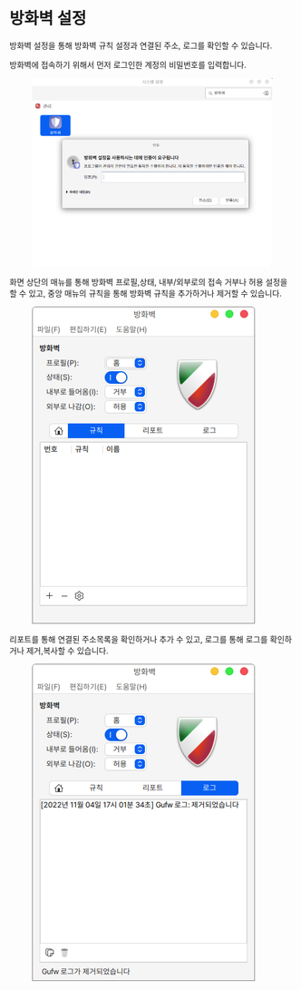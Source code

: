 # 방화벽 설정

방화벽 설정을 통해 방화벽 규칙 설정과 연결된 주소, 로그를 확인할 수 있습니다.&#x20;

방화벽에 접속하기 위해서 먼저 로그인한 계정의 비밀번호를 입력합니다.&#x20;

<figure><img src="../../.gitbook/assets/스크린샷, 2022-10-28 14-43-47.png" alt=""><figcaption></figcaption></figure>

화면 상단의 매뉴를 통해 방화벽 프로필,상태, 내부/외부로의 접속 거부나 허용 설정을 할 수 있고, 중앙 매뉴의 규칙을 통해 방화벽 규칙을 추가하거나 제거할 수 있습니다.&#x20;

<figure><img src="../../.gitbook/assets/스크린샷, 2022-10-28 14-52-34.png" alt=""><figcaption></figcaption></figure>

리포트를 통해 연결된 주소목록을 확인하거나 추가 수 있고, 로그를 통해 로그를 확인하거나 제거,복사할 수 있습니다.

<figure><img src="../../.gitbook/assets/스크린샷, 2022-11-04 17-02-25.png" alt=""><figcaption></figcaption></figure>

